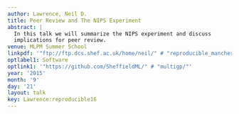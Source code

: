 ```yaml
---
author: Lawrence, Neil D.
title: Peer Review and The NIPS Experiment
abstract: |
  In this talk we will summarize the NIPS experiment and discuss
  implications for peer review.
venue: MLPM Summer School
linkpdf: '"ftp://ftp.dcs.shef.ac.uk/home/neil/" # "reproducible_manchester13.pdf"'
optlabel1: Software
optlink1: '"https://github.com/SheffieldML/" # "multigp/"'
year: '2015'
month: '9'
day: '21'
layout: talk
key: Lawrence:reproducible16
---
```

